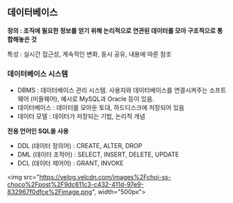 ## 데이터베이스

**정의 : 조직에 필요한 정보를 얻기 위해 논리적으로 연관된 데이터를 모아 구조적으로 통합해놓은 것**

특성 : 실시간 접근성, 계속적인 변화, 동시 공유, 내용에 따른 참조 

### 데이터베이스 시스템

- DBMS : 데이터베이스 관리 시스템. 사용자와 데이터베이스를 연결시켜주는 소프트웨어 (미들웨어), 예시로 MySQL과  Oracle 등이 있음.
- 데이터베이스 : 데이터를 모아둔 토대, 하드디스크에 저장되어 있음
- 데이터 모델 : 데이터가 저장되는 기법, 논리적 개념

**전용 언어인 SQL을 사용**

- DDL (데이터 정의어) : CREATE, ALTER, DROP
- DML (데이터 조작어) : SELECT, INSERT, DELETE, UPDATE
- DCL (데이터 제어어) : GRANT, INVOKE

<img src="https://velog.velcdn.com/images%2Fchoi-ss-choco%2Fpost%2F9dc611c3-c432-411d-97e9-832967f0dfce%2Fimage.png",  width="500px">
